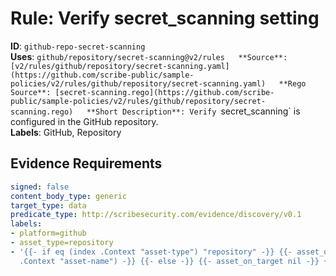 # Rule: Verify secret_scanning setting

**ID**: `github-repo-secret-scanning`  
**Uses**: `github/repository/secret-scanning@v2/rules  
**Source**: [v2/rules/github/repository/secret-scanning.yaml](https://github.com/scribe-public/sample-policies/v2/rules/github/repository/secret-scanning.yaml)  
**Rego Source**: [secret-scanning.rego](https://github.com/scribe-public/sample-policies/v2/rules/github/repository/secret-scanning.rego)  
**Short Description**: Verify `secret_scanning` is configured in the GitHub repository.  
**Labels**: GitHub, Repository

## Evidence Requirements

```yaml
signed: false
content_body_type: generic
target_type: data
predicate_type: http://scribesecurity.com/evidence/discovery/v0.1
labels:
- platform=github
- asset_type=repository
- '{{- if eq (index .Context "asset-type") "repository" -}} {{- asset_on_target (index
  .Context "asset-name") -}} {{- else -}} {{- asset_on_target nil -}} {{- end -}}'
```
